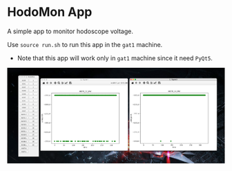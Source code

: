 # HodoMon App

A simple app to monitor hodoscope voltage.

Use `source run.sh` to run this app in the `gat1` machine.

* Note that this app will work only in `gat1` machine since it need `PyQt5`.

![](pic.png)